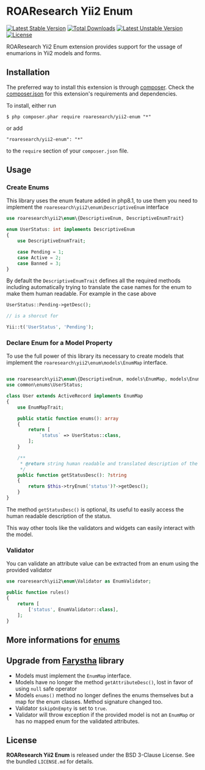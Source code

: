 ROAResearch Yii2 Enum
==================

[![Latest Stable Version](https://poser.pugx.org/ROAResearch/yii2-enum/v/stable)](https://packagist.org/packages/ROAResearch/yii2-enum) [![Total Downloads](https://poser.pugx.org/ROAResearch/yii2-enum/downloads)](https://packagist.org/packages/ROAResearch/yii2-enum) [![Latest Unstable Version](https://poser.pugx.org/ROAResearch/yii2-enum/v/unstable)](https://packagist.org/packages/ROAResearch/yii2-enum) [![License](https://poser.pugx.org/ROAResearch/yii2-enum/license)](https://packagist.org/packages/ROAResearch/yii2-enum)

ROAResearch Yii2 Enum extension provides support for the ussage of enumarions in Yii2 models and forms.

## Installation

The preferred way to install this extension is through [composer](http://getcomposer.org/download/). Check the [composer.json](https://github.com/ROAResearch/yii2-enum/blob/master/composer.json) for this extension's requirements and dependencies.

To install, either run

```
$ php composer.phar require roaresearch/yii2-enum "*"
```

or add

```
"roaresearch/yii2-enum": "*"
```

to the `require` section of your `composer.json` file.

## Usage

### Create Enums

This library uses the enum feature added in php8.1, to use them you need to
implement the `roaresearch\yii2\enum\DescriptiveEnum` interface

```php
use roaresearch\yii2\enum\{DescriptiveEnum, DescriptiveEnumTrait}

enum UserStatus: int implements DescriptiveEnum
{
    use DescriptiveEnumTrait;

    case Pending = 1;
    case Active = 2;
    case Banned = 3;
}
```

By default the `DescriptiveEnumTrait` defines all the required methods including
automatically trying to translate the case names for the enum to make them human
readable. For example in the case above

```php
UserStatus::Pending->getDesc();

// is a shorcut for

Yii::t('UserStatus', 'Pending');
```

### Declare Enum for a Model Property

To use the full power of this library its necessary to create models that
implement the `roaresearch\yii2\enum\models\EnumMap` interface.

```php

use roaresearch\yii2\enum\{DescriptiveEnum, models\EnumMap, models\EnumMapTrait};
use common\enums\UserStatus;

class User extends ActiveRecord implements EnumMap
{
    use EnumMapTrait;

    public static function enums(): array
    {
        return [
            `status` => UserStatus::class,
        ];
    }

    /**
     * @return string human readable and translated description of the status
     */
    public function getStatusDesc(): ?string
    {
        return $this->tryEnum('status')?->getDesc();
    }
}
```

The method `getStatusDesc()` is optional, its useful to easily access the human
readable description of the status.

This way other tools like the validators and widgets can easily interact with
the model.

### Validator

You can validate an attribute value can be extracted from an enum using the
provided validator

```php
use roaresearch\yii2\enum\Validator as EnumValidator;

public function rules()
{
    return [
        ['status', EnumValidator::class],
    ];
}
```

More informations for [enums]
-----------------------------

Upgrade from [Farystha] library
-----------------------------

- Models must implement the `EnumMap` interface.
- Models have no longer the method `getAttributeDesc()`, lost in favor of using
  `null` safe operator
- Models `enums()` method no longer defines the enums themselves but a map for
  the enum classes. Method signature changed too.
- Validator `$skipOnEmpty` is set to `true`.
- Validator will throw exception if the provided model is not an `EnumMap` or
  has no mapped enum for the validated attributes.

## License

**ROAResearch Yii2 Enum** is released under the BSD 3-Clause License. See the bundled `LICENSE.md` for details.

[enums]: https://php.watch/versions/8.1/enums
[Farystha]: https://github.com/Faryshta/yii2-enum
